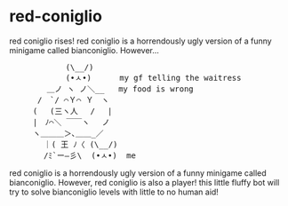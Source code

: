 # red-coniglio
<blink>
red coniglio rises!
red coniglio is a horrendously ugly version of a funny minigame called bianconiglio. However...
<pre>
            (\__/)  
            (•ㅅ•)      my gf telling the waitress
        ＿ノ ヽ ノ＼__   my food is wrong
      /　`/ ⌒Ｙ⌒ Ｙ　ヽ
     ( 　(三ヽ人　 /　 |
     |　ﾉ⌒＼ ￣￣ヽ　 ノ    
     ヽ＿＿＿＞､＿＿_／ 
　　    ｜( 王 ﾉ〈 (\__/) 
　　    /ﾐ`ー―彡\  (•ㅅ•)  me
</pre>
  
red coniglio is a horrendously ugly version of a funny minigame called bianconiglio.
However, red coniglio is also a player! this little fluffy bot will try to solve bianconiglio levels with little to no
human aid!
